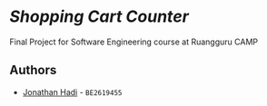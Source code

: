 # _Shopping Cart Counter_

Final Project for Software Engineering course at Ruangguru CAMP

## Authors

- [Jonathan Hadi](https://www.github.com/RizkiPa) - `BE2619455`
